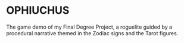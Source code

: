 # OPHIUCHUS

The game demo of my Final Degree Project, a roguelite guided by a procedural narrative themed in the Zodiac signs and the Tarot figures.
